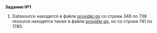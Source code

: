**Задание №1**    
1. Datasource находится в файле [provider.go](https://github.com/hashicorp/terraform-provider-aws/blob/main/internal/provider/provider.go#L346-L738) со строки 346 по 738  
resource находятся также в файле [provider.go](https://github.com/hashicorp/terraform-provider-aws/blob/main/internal/provider/provider.go), но со строки 741 по 1780.   
